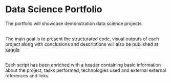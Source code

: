 
# Data Science Portfolio

<!-- badges: start -->
<!-- badges: end -->

The portfolio will showcase demonstration data science projects.<br><br>

The main goal is to present the structurated code, visual outputs of each project along with conclusions and descriptions will also be published at [kaggle](https://www.kaggle.com/radbys)<br><br>

Each script has been enriched with a header containing basic information about the project, tasks performed, technologies used and external external references and links.
